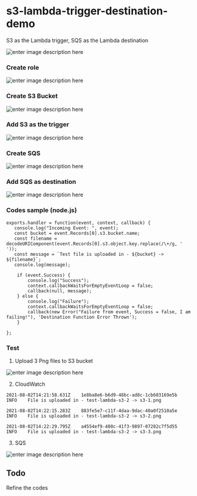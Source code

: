 
# s3-lambda-trigger-destination-demo

S3 as the Lambda trigger, SQS as the Lambda destination

![enter image description here](https://github.com/vikki-xiaohua/AWS-series-s3-lambda-trigger-destination-demo/blob/main/image/s3-4.png)

###  Create role

![enter image description here](https://github.com/vikki-xiaohua/AWS-series-s3-lambda-trigger-destination-demo/blob/main/image/s3-2.png)

###  Create S3 Bucket

![enter image description here](https://github.com/vikki-xiaohua/AWS-series-s3-lambda-trigger-destination-demo/blob/main/image/s3-1.png)

###  Add S3 as the trigger

![enter image description here](https://github.com/vikki-xiaohua/AWS-series-s3-lambda-trigger-destination-demo/blob/main/image/s3-3.png)

###  Create SQS

![enter image description here](https://github.com/vikki-xiaohua/AWS-series-s3-lambda-trigger-destination-demo/blob/main/image/sqs-1.png)


###  Add SQS as destination

![enter image description here](https://github.com/vikki-xiaohua/AWS-series-s3-lambda-trigger-destination-demo/blob/main/image/sqs-2.png)

###  Codes sample (node.js)

```
exports.handler = function(event, context, callback) {
   console.log("Incoming Event: ", event);
   const bucket = event.Records[0].s3.bucket.name;
   const filename = decodeURIComponent(event.Records[0].s3.object.key.replace(/\+/g, ' '));
   const message = `Test file is uploaded in - ${bucket} -> ${filename}`;
   console.log(message);

    if (event.Success) {
        console.log("Success");
        context.callbackWaitsForEmptyEventLoop = false;
        callback(null, message);
    } else {
        console.log("Failure");
        context.callbackWaitsForEmptyEventLoop = false;
        callback(new Error("Failure from event, Success = false, I am failing!"), 'Destination Function Error Thrown');
    }
    
};
```

###  Test

1. Upload 3 Png files to S3 bucket

![enter image description here](https://github.com/vikki-xiaohua/AWS-series-s3-lambda-trigger-destination-demo/blob/main/image/test-1.png)

2. CloudWatch

```
2021-08-02T14:21:58.631Z	1e8ba8e6-b6d9-48bc-ad8c-1cb603169e5b	INFO	File is uploaded in - test-lambda-s3-2 -> s3-1.png

2021-08-02T14:22:15.283Z	883fe5e7-c11f-4daa-9dac-40a0f2510a5e	INFO	File is uploaded in - test-lambda-s3-2 -> s3-2.png

2021-08-02T14:22:29.795Z	a4554ef9-480c-41f3-9897-07282c7f5d55	INFO	File is uploaded in - test-lambda-s3-2 -> s3-3.png

```

3. SQS

![enter image description here](https://github.com/vikki-xiaohua/AWS-series-s3-lambda-trigger-destination-demo/blob/main/image/test-2.png)


## Todo

Refine the codes

